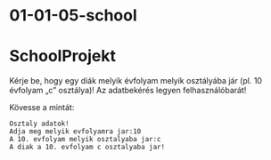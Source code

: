 # 01-01-05-school
# SchoolProjekt
Kérje be, hogy egy diák melyik évfolyam melyik osztályába jár (pl. 10 évfolyam „c” osztálya)! Az adatbekérés legyen felhasználóbarát!

Kövesse a mintát:
```
Osztaly adatok!
Adja meg melyik evfolyamra jar:10
A 10. evfolyam melyik osztalyaba jar:c
A diak a 10. evfolyam c osztalyaba jar!
```
